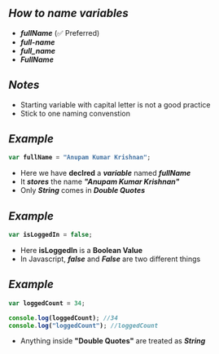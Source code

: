 ## _How to name variables_
- **_fullName_** (✅ Preferred)
- **_full-name_** 
- **_full_name_** 
- **_FullName_** 

## _Notes_
- Starting variable with capital letter is not a good practice
- Stick to one naming convenstion

## _Example_
<b>

```javascript
var fullName = "Anupam Kumar Krishnan";
```

</b>

- Here we have **declred** a **_variable_** named **_fullName_**
- It **_stores_** the name **_"Anupam Kumar Krishnan"_**
- Only **_String_** comes in **_Double Quotes_**

## _Example_

<b>

```javascript
var isLoggedIn = false;
```
</b>

- Here **isLoggedIn** is a **Boolean Value**
- In Javascript, **_false_** and **_False_** are two different things

## _Example_

<b>

```javascript
var loggedCount = 34;

console.log(loggedCount); //34
console.log("loggedCount"); //loggedCount
```
</b>

- Anything inside **"Double Quotes"** are treated as **_String_**

